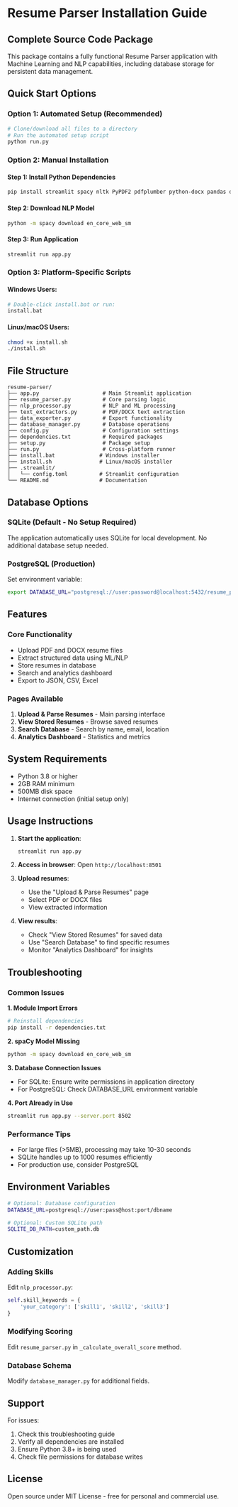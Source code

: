 # Resume Parser Installation Guide

## Complete Source Code Package

This package contains a fully functional Resume Parser application with Machine Learning and NLP capabilities, including database storage for persistent data management.

## Quick Start Options

### Option 1: Automated Setup (Recommended)
```bash
# Clone/download all files to a directory
# Run the automated setup script
python run.py
```

### Option 2: Manual Installation

#### Step 1: Install Python Dependencies
```bash
pip install streamlit spacy nltk PyPDF2 pdfplumber python-docx pandas openpyxl psycopg2-binary sqlalchemy
```

#### Step 2: Download NLP Model
```bash
python -m spacy download en_core_web_sm
```

#### Step 3: Run Application
```bash
streamlit run app.py
```

### Option 3: Platform-Specific Scripts

#### Windows Users:
```bash
# Double-click install.bat or run:
install.bat
```

#### Linux/macOS Users:
```bash
chmod +x install.sh
./install.sh
```

## File Structure

```
resume-parser/
├── app.py                    # Main Streamlit application
├── resume_parser.py          # Core parsing logic
├── nlp_processor.py          # NLP and ML processing
├── text_extractors.py        # PDF/DOCX text extraction
├── data_exporter.py          # Export functionality
├── database_manager.py       # Database operations
├── config.py                 # Configuration settings
├── dependencies.txt          # Required packages
├── setup.py                  # Package setup
├── run.py                    # Cross-platform runner
├── install.bat              # Windows installer
├── install.sh               # Linux/macOS installer
├── .streamlit/
│   └── config.toml          # Streamlit configuration
└── README.md                # Documentation
```

## Database Options

### SQLite (Default - No Setup Required)
The application automatically uses SQLite for local development. No additional database setup needed.

### PostgreSQL (Production)
Set environment variable:
```bash
export DATABASE_URL="postgresql://user:password@localhost:5432/resume_parser"
```

## Features

### Core Functionality
- Upload PDF and DOCX resume files
- Extract structured data using ML/NLP
- Store resumes in database
- Search and analytics dashboard
- Export to JSON, CSV, Excel

### Pages Available
1. **Upload & Parse Resumes** - Main parsing interface
2. **View Stored Resumes** - Browse saved resumes
3. **Search Database** - Search by name, email, location
4. **Analytics Dashboard** - Statistics and metrics

## System Requirements

- Python 3.8 or higher
- 2GB RAM minimum
- 500MB disk space
- Internet connection (initial setup only)

## Usage Instructions

1. **Start the application**:
   ```bash
   streamlit run app.py
   ```

2. **Access in browser**:
   Open `http://localhost:8501`

3. **Upload resumes**:
   - Use the "Upload & Parse Resumes" page
   - Select PDF or DOCX files
   - View extracted information

4. **View results**:
   - Check "View Stored Resumes" for saved data
   - Use "Search Database" to find specific resumes
   - Monitor "Analytics Dashboard" for insights

## Troubleshooting

### Common Issues

**1. Module Import Errors**
```bash
# Reinstall dependencies
pip install -r dependencies.txt
```

**2. spaCy Model Missing**
```bash
python -m spacy download en_core_web_sm
```

**3. Database Connection Issues**
- For SQLite: Ensure write permissions in application directory
- For PostgreSQL: Check DATABASE_URL environment variable

**4. Port Already in Use**
```bash
streamlit run app.py --server.port 8502
```

### Performance Tips

- For large files (>5MB), processing may take 10-30 seconds
- SQLite handles up to 1000 resumes efficiently
- For production use, consider PostgreSQL

## Environment Variables

```bash
# Optional: Database configuration
DATABASE_URL=postgresql://user:pass@host:port/dbname

# Optional: Custom SQLite path
SQLITE_DB_PATH=custom_path.db
```

## Customization

### Adding Skills
Edit `nlp_processor.py`:
```python
self.skill_keywords = {
    'your_category': ['skill1', 'skill2', 'skill3']
}
```

### Modifying Scoring
Edit `resume_parser.py` in `_calculate_overall_score` method.

### Database Schema
Modify `database_manager.py` for additional fields.

## Support

For issues:
1. Check this troubleshooting guide
2. Verify all dependencies are installed
3. Ensure Python 3.8+ is being used
4. Check file permissions for database writes

## License

Open source under MIT License - free for personal and commercial use.